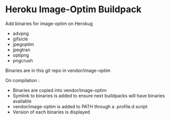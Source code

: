 # Heroku Image-Optim Buildpack

Add binaries for image-optim on Herokug

- advpng
- gifsicle
- jpegoptim
- jpegtran
- optipng
- pngcrush

Binaries are in this git repo in vendor/image-optim

On compilation :

- Binaries are copied into vendor/image-optim
- Symlink to binaries is added to ensure next buildpacks will have binaries available
- vendor/image-optim is added to PATH through a .profile.d script
- Version of each binaries is displayed


